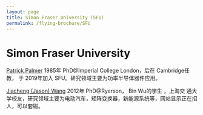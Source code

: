 ```yaml
---
layout: page
title: Simon Fraser University (SFU)
permalink: /flying-brochure/SFU
---
```

# Simon Fraser University

[Patrick Palmer](https://www.sfu.ca/mechatronics/people/faculty/Patrick_Palmer.html) 1985年 PhD@Imperial College London，后在 Cambridge任教，
于 2019年加入 SFU。研究领域主要为功率半导体器件应用。

[Jiacheng (Jason) Wang](http://www.sfu.ca/~jwa156/) 2012年 PhD@Ryerson， Bin Wu的学生 ，上海交
通大学校友，研究领域主要为电动汽车，矩阵变换器，新能源系统等，网站显示正在招人，可以套磁。
